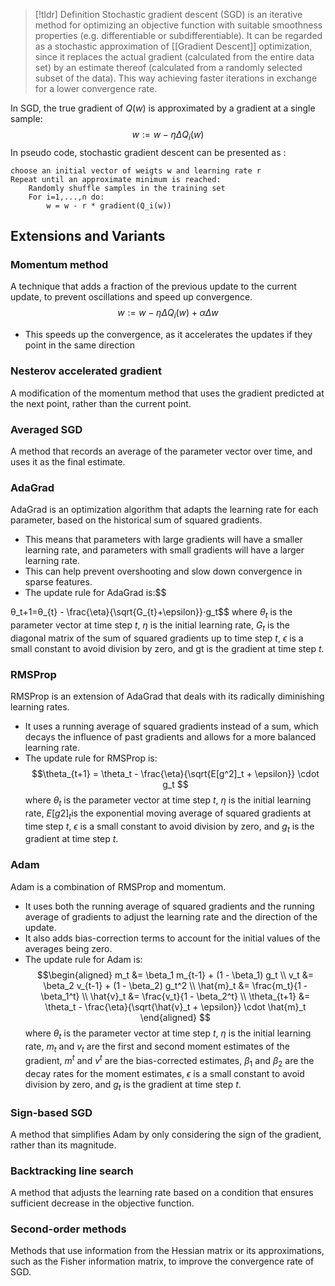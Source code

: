 > [!tldr] Definition
> Stochastic gradient descent (SGD) is an iterative method for optimizing an objective function with suitable smoothness properties (e.g. differentiable or subdifferentiable). It can be regarded as a stochastic approximation of [[Gradient Descent]] optimization, since it replaces the actual gradient (calculated from the entire data set) by an estimate thereof (calculated from a randomly selected subset of the data). 
This way achieving faster iterations in exchange for a lower convergence rate.

In SGD, the true gradient of $Q(w)$ is approximated by a gradient at a single sample:$$w :=w-\eta \Delta Q_{i}(w)$$
In pseudo code, stochastic gradient descent can be presented as :
```
choose an initial vector of weigts w and learning rate r
Repeat until an approximate minimum is reached:
	Randomly shuffle samples in the training set
	For i=1,...,n do:
		w = w - r * gradient(Q_i(w))
```

## Extensions and Variants
### Momentum method
A technique that adds a fraction of the previous update to the current update, to prevent oscillations and speed up convergence.$$w:=w-\eta \Delta Q_{i}(w) +\alpha \Delta w$$
- This speeds up the convergence, as it accelerates the updates if they point in the same direction
### Nesterov accelerated gradient
A modification of the momentum method that uses the gradient predicted at the next point, rather than the current point.
### Averaged SGD
A method that records an average of the parameter vector over time, and uses it as the final estimate.
### AdaGrad
AdaGrad is an optimization algorithm that adapts the learning rate for each parameter, based on the historical sum of squared gradients. 
- This means that parameters with large gradients will have a smaller learning rate, and parameters with small gradients will have a larger learning rate. 
- This can help prevent overshooting and slow down convergence in sparse features. 
- The update rule for AdaGrad is:$$

θ_t+1​=θ_{t} - \frac{\eta}{\sqrt{G_{t}+\epsilon}}⋅g_t​$$
where $θ_t$​ is the parameter vector at time step $t$, $η$ is the initial learning rate, $G_t$​ is the diagonal matrix of the sum of squared gradients up to time step $t$, $ϵ$ is a small constant to avoid division by zero, and gt​ is the gradient at time step $t$.
### RMSProp
RMSProp is an extension of AdaGrad that deals with its radically diminishing learning rates. 
- It uses a running average of squared gradients instead of a sum, which decays the influence of past gradients and allows for a more balanced learning rate. 
- The update rule for RMSProp is:$$\theta_{t+1} = \theta_t - \frac{\eta}{\sqrt{E[g^2]_t + \epsilon}} \cdot g_t
$$
where $θ_t$​ is the parameter vector at time step $t$, $η$ is the initial learning rate, $E[g2]_{t}​$ is the exponential moving average of squared gradients at time step $t$, $ϵ$ is a small constant to avoid division by zero, and $g_t$​ is the gradient at time step $t$.

### Adam
Adam is a combination of RMSProp and momentum. 
- It uses both the running average of squared gradients and the running average of gradients to adjust the learning rate and the direction of the update. 
- It also adds bias-correction terms to account for the initial values of the averages being zero. 
- The update rule for Adam is:$$\begin{aligned}
m_t &= \beta_1 m_{t-1} + (1 - \beta_1) g_t \\
v_t &= \beta_2 v_{t-1} + (1 - \beta_2) g_t^2 \\
\hat{m}_t &= \frac{m_t}{1 - \beta_1^t} \\
\hat{v}_t &= \frac{v_t}{1 - \beta_2^t} \\
\theta_{t+1} &= \theta_t - \frac{\eta}{\sqrt{\hat{v}_t + \epsilon}} \cdot \hat{m}_t
\end{aligned}
$$
where $θ_t$​ is the parameter vector at time step $t,$ $η$ is the initial learning rate, $m_t$​ and $v_t$​ are the first and second moment estimates of the gradient, $m^t​$ and $v^t​$ are the bias-corrected estimates, $β_1$​ and $β_2$​ are the decay rates for the moment estimates, $ϵ$ is a small constant to avoid division by zero, and $g_t$​ is the gradient at time step $t$.
### Sign-based SGD
A method that simplifies Adam by only considering the sign of the gradient, rather than its magnitude.
### Backtracking line search
A method that adjusts the learning rate based on a condition that ensures sufficient decrease in the objective function.
### Second-order methods
Methods that use information from the Hessian matrix or its approximations, such as the Fisher information matrix, to improve the convergence rate of SGD.
